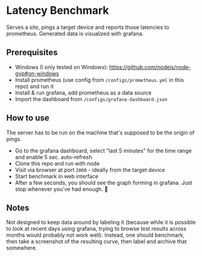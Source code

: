 # Latency Benchmark

Serves a site, pings a target device and reports those latencies to prometheus. Generated data 
is visualized with grafana.

## Prerequisites
- Windows (I only tested on Windows): https://github.com/nodejs/node-gyp#on-windows
- Install prometheus (use config from `/configs/prometheus.yml` in this repo) and run it
- Install & run grafana, add prometheus as a data source
- Import the dashboard from `/configs/grafana-dashboard.json`

## How to use

The server has to be run on the machine that's supposed to be the origin of pings.

- Go to the grafana dashboard, select "last 5 minutes" for the time range and enable 5 sec. auto-refresh
- Clone this repo and run with node
- Visit via browser at port `2000` - ideally from the target device
- Start benchmark in web interface
- After a few seconds, you should see the graph forming in grafana. Just stop whenever you've had enough. 🙂

## Notes

Not designed to keep data around by labeling it (because while it is possible to look at recent days 
using grafana, trying to browse test results across months would probably not work well). Instead, one 
should benchmark, then take a screenshot of the resulting curve, then label and archive that somewhere.
